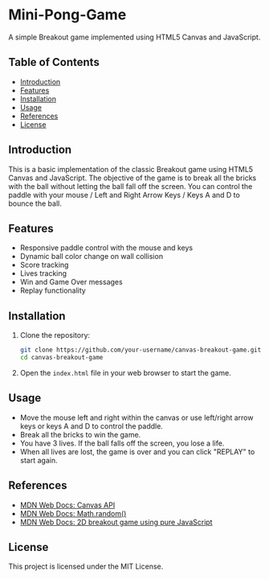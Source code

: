 # Mini-Pong-Game

A simple Breakout game implemented using HTML5 Canvas and JavaScript.

## Table of Contents

- [Introduction](#introduction)
- [Features](#features)
- [Installation](#installation)
- [Usage](#usage)
- [References](#references)
- [License](#license)

## Introduction

This is a basic implementation of the classic Breakout game using HTML5 Canvas and JavaScript. The objective of the game is to break all the bricks with the ball without letting the ball fall off the screen. You can control the paddle with your mouse / Left and Right Arrow Keys / Keys A and D to bounce the ball.

## Features

- Responsive paddle control with the mouse and keys
- Dynamic ball color change on wall collision
- Score tracking
- Lives tracking
- Win and Game Over messages
- Replay functionality

## Installation

1. Clone the repository:
    ```sh
    git clone https://github.com/your-username/canvas-breakout-game.git
    cd canvas-breakout-game
    ```

2. Open the `index.html` file in your web browser to start the game.

## Usage

- Move the mouse left and right within the canvas or use left/right arrow keys or keys A and D to control the paddle.
- Break all the bricks to win the game.
- You have 3 lives. If the ball falls off the screen, you lose a life.
- When all lives are lost, the game is over and you can click "REPLAY" to start again.

## References

- [MDN Web Docs: Canvas API](https://developer.mozilla.org/en-US/docs/Web/API/Canvas_API)
- [MDN Web Docs: Math.random()](https://developer.mozilla.org/en-US/docs/Web/JavaScript/Reference/Global_Objects/Math/random)
- [MDN Web Docs: 2D breakout game using pure JavaScript](https://developer.mozilla.org/en-US/docs/Games/Tutorials/2D_Breakout_game_pure_JavaScript)

## License

This project is licensed under the MIT License. 
